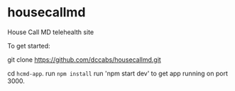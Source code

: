 # housecallmd
House Call MD telehealth site

To get started:

git clone https://github.com/dccabs/housecallmd.git

cd `hcmd-app`.
run `npm install`
run 'npm start dev' to get app running on port 3000.